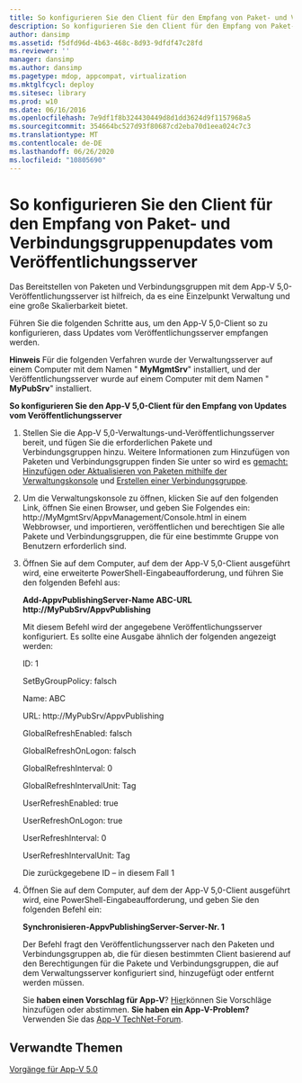 ```yaml
---
title: So konfigurieren Sie den Client für den Empfang von Paket- und Verbindungsgruppenupdates vom Veröffentlichungsserver
description: So konfigurieren Sie den Client für den Empfang von Paket- und Verbindungsgruppenupdates vom Veröffentlichungsserver
author: dansimp
ms.assetid: f5dfd96d-4b63-468c-8d93-9dfdf47c28fd
ms.reviewer: ''
manager: dansimp
ms.author: dansimp
ms.pagetype: mdop, appcompat, virtualization
ms.mktglfcycl: deploy
ms.sitesec: library
ms.prod: w10
ms.date: 06/16/2016
ms.openlocfilehash: 7e9df1f8b324430449d8d1dd3624d9f1157968a5
ms.sourcegitcommit: 354664bc527d93f80687cd2eba70d1eea024c7c3
ms.translationtype: MT
ms.contentlocale: de-DE
ms.lasthandoff: 06/26/2020
ms.locfileid: "10805690"
---
```

# So konfigurieren Sie den Client für den Empfang von Paket- und Verbindungsgruppenupdates vom Veröffentlichungsserver


Das Bereitstellen von Paketen und Verbindungsgruppen mit dem App-V 5,0-Veröffentlichungsserver ist hilfreich, da es eine Einzelpunkt Verwaltung und eine große Skalierbarkeit bietet.

Führen Sie die folgenden Schritte aus, um den App-V 5,0-Client so zu konfigurieren, dass Updates vom Veröffentlichungsserver empfangen werden.

**Hinweis**  Für die folgenden Verfahren wurde der Verwaltungsserver auf einem Computer mit dem Namen " **MyMgmtSrv**" installiert, und der Veröffentlichungsserver wurde auf einem Computer mit dem Namen " **MyPubSrv**" installiert.

 

**So konfigurieren Sie den App-V 5,0-Client für den Empfang von Updates vom Veröffentlichungsserver**

1.  Stellen Sie die App-V 5,0-Verwaltungs-und-Veröffentlichungsserver bereit, und fügen Sie die erforderlichen Pakete und Verbindungsgruppen hinzu. Weitere Informationen zum Hinzufügen von Paketen und Verbindungsgruppen finden Sie unter so wird es [gemacht: Hinzufügen oder Aktualisieren von Paketen mithilfe der Verwaltungskonsole](how-to-add-or-upgrade-packages-by-using-the-management-console-beta-gb18030.md) und [Erstellen einer Verbindungsgruppe](how-to-create-a-connection-group.md).

2.  Um die Verwaltungskonsole zu öffnen, klicken Sie auf den folgenden Link, öffnen Sie einen Browser, und geben Sie Folgendes ein: http://MyMgmtSrv/AppvManagement/Console.html in einem Webbrowser, und importieren, veröffentlichen und berechtigen Sie alle Pakete und Verbindungsgruppen, die für eine bestimmte Gruppe von Benutzern erforderlich sind.

3.  Öffnen Sie auf dem Computer, auf dem der App-V 5,0-Client ausgeführt wird, eine erweiterte PowerShell-Eingabeaufforderung, und führen Sie den folgenden Befehl aus:

    **Add-AppvPublishingServer-Name ABC-URL http://MyPubSrv/AppvPublishing**

    Mit diesem Befehl wird der angegebene Veröffentlichungsserver konfiguriert. Es sollte eine Ausgabe ähnlich der folgenden angezeigt werden:

    ID: 1

    SetByGroupPolicy: falsch

    Name: ABC

    URL: http://MyPubSrv/AppvPublishing

    GlobalRefreshEnabled: falsch

    GlobalRefreshOnLogon: falsch

    GlobalRefreshInterval: 0

    GlobalRefreshIntervalUnit: Tag

    UserRefreshEnabled: true

    UserRefreshOnLogon: true

    UserRefreshInterval: 0

    UserRefreshIntervalUnit: Tag

    Die zurückgegebene ID – in diesem Fall 1

4.  Öffnen Sie auf dem Computer, auf dem der App-V 5,0-Client ausgeführt wird, eine PowerShell-Eingabeaufforderung, und geben Sie den folgenden Befehl ein:

    **Synchronisieren-AppvPublishingServer-Server-Nr. 1**

    Der Befehl fragt den Veröffentlichungsserver nach den Paketen und Verbindungsgruppen ab, die für diesen bestimmten Client basierend auf den Berechtigungen für die Pakete und Verbindungsgruppen, die auf dem Verwaltungsserver konfiguriert sind, hinzugefügt oder entfernt werden müssen.

    Sie **haben einen Vorschlag für App-V**? [Hier](http://appv.uservoice.com/forums/280448-microsoft-application-virtualization)können Sie Vorschläge hinzufügen oder abstimmen. **Sie haben ein App-V-Problem?** Verwenden Sie das [App-V TechNet-Forum](https://social.technet.microsoft.com/Forums/home?forum=mdopappv).

## Verwandte Themen


[Vorgänge für App-V 5.0](operations-for-app-v-50.md)

 

 





